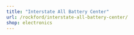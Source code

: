 ```yaml
---
title: "Interstate All Battery Center"
url: /rockford/interstate-all-battery-center/
shop: electronics
---
```


